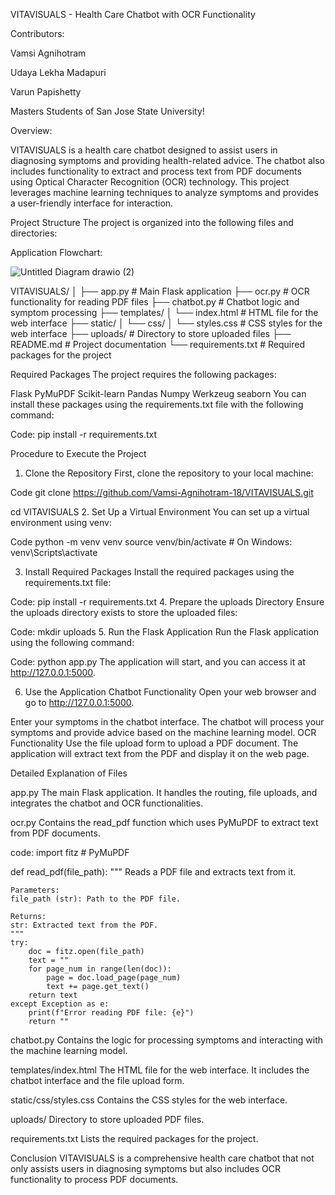 VITAVISUALS - Health Care Chatbot with OCR Functionality

Contributors:

Vamsi Agnihotram

Udaya Lekha Madapuri 

Varun Papishetty 

Masters Students of San Jose State University!

Overview:

VITAVISUALS is a health care chatbot designed to assist users in diagnosing symptoms and providing health-related advice. The chatbot also includes functionality to extract and process text from PDF documents using Optical Character Recognition (OCR) technology. This project leverages machine learning techniques to analyze symptoms and provides a user-friendly interface for interaction.

Project Structure
The project is organized into the following files and directories:


Application Flowchart:

![Untitled Diagram drawio (2)](https://github.com/Vamsi-Agnihotram-18/VitaVisuals/assets/142208799/c8f96cfb-152d-47c0-97c8-12c904641533)


VITAVISUALS/
│
├── app.py               # Main Flask application
├── ocr.py               # OCR functionality for reading PDF files
├── chatbot.py           # Chatbot logic and symptom processing
├── templates/
│   └── index.html       # HTML file for the web interface
├── static/
│   └── css/
│       └── styles.css   # CSS styles for the web interface
├── uploads/             # Directory to store uploaded files
├── README.md            # Project documentation
└── requirements.txt     # Required packages for the project


Required Packages
The project requires the following packages:

Flask
PyMuPDF
Scikit-learn
Pandas
Numpy
Werkzeug
seaborn
You can install these packages using the requirements.txt file with the following command:

Code:
pip install -r requirements.txt


Procedure to Execute the Project
1. Clone the Repository
First, clone the repository to your local machine:

Code
git clone https://github.com/Vamsi-Agnihotram-18/VITAVISUALS.git

cd VITAVISUALS
2. Set Up a Virtual Environment
 You can set up a virtual environment using venv:

Code
python -m venv venv
source venv/bin/activate  # On Windows: venv\Scripts\activate

3. Install Required Packages
Install the required packages using the requirements.txt file:

Code:
pip install -r requirements.txt
4. Prepare the uploads Directory
Ensure the uploads directory exists to store the uploaded files:

Code:
mkdir uploads
5. Run the Flask Application
Run the Flask application using the following command:

Code:
python app.py
The application will start, and you can access it at http://127.0.0.1:5000.

6. Use the Application
Chatbot Functionality
Open your web browser and go to http://127.0.0.1:5000.

Enter your symptoms in the chatbot interface.
The chatbot will process your symptoms and provide advice based on the machine learning model.
OCR Functionality
Use the file upload form to upload a PDF document.
The application will extract text from the PDF and display it on the web page.

Detailed Explanation of Files

app.py
The main Flask application. It handles the routing, file uploads, and integrates the chatbot and OCR functionalities.

ocr.py
Contains the read_pdf function which uses PyMuPDF to extract text from PDF documents.

code:
import fitz  # PyMuPDF

def read_pdf(file_path):
    """
    Reads a PDF file and extracts text from it.

    Parameters:
    file_path (str): Path to the PDF file.

    Returns:
    str: Extracted text from the PDF.
    """
    try:
        doc = fitz.open(file_path)
        text = ""
        for page_num in range(len(doc)):
            page = doc.load_page(page_num)
            text += page.get_text()
        return text
    except Exception as e:
        print(f"Error reading PDF file: {e}")
        return ""

chatbot.py
Contains the logic for processing symptoms and interacting with the machine learning model.

templates/index.html
The HTML file for the web interface. It includes the chatbot interface and the file upload form.

static/css/styles.css
Contains the CSS styles for the web interface.

uploads/
Directory to store uploaded PDF files.

requirements.txt
Lists the required packages for the project.

Conclusion
VITAVISUALS is a comprehensive health care chatbot that not only assists users in diagnosing symptoms but also includes OCR functionality to process PDF documents.

